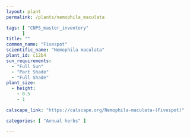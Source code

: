 ```yaml
---
layout: plant                                                              
permalink: /plants/nemophila_maculata

tags: [ "CNPS_master_inventory"
      ]
title: ""
common_name: "Fivespot"
scientific_name: "Nemophila maculata"
plant_id: c12b4
sun_requirements:
  - "Full Sun"
  - "Part Shade"
  - "Full Shade"
plant_size:
  - height: 
    - 0.5
    - 1

calscape_link: "https://calscape.org/Nemophila-maculata-(Fivespot)"

categories: [ "Annual herbs" ]

---
```



